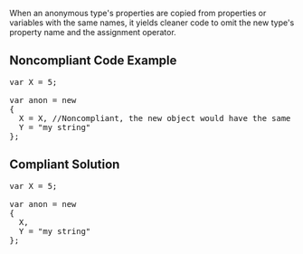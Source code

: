 When an anonymous type's properties are copied from properties or variables with the same names, it yields cleaner code to omit the new type's
property name and the assignment operator.

## Noncompliant Code Example

<pre>
var X = 5;

var anon = new
{
  X = X, //Noncompliant, the new object would have the same property without the "X =" part.
  Y = "my string"
};
</pre>

## Compliant Solution

<pre>
var X = 5;

var anon = new
{
  X,
  Y = "my string"
};
</pre>